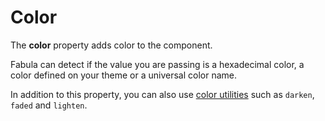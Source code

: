 # Color

The **color** property adds color to the component.

Fabula can detect if the value you are passing is a hexadecimal color, a color defined on your theme or a universal color name.

In addition to this property, you can also use [color utilities](/docs/utilities/color) such as `darken`, `faded` and `lighten`.